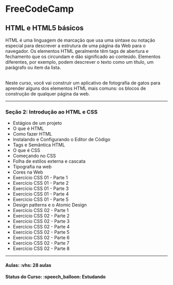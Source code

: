 <h1>FreeCodeCamp</h1>
<h2>HTML e HTML5 básicos</h2>

<p>
HTML é uma linguagem de marcação que usa uma sintaxe ou notação especial para descrever a estrutura de uma página da Web para o navegador. Os elementos HTML geralmente têm tags de abertura e fechamento que os circundam e dão significado ao conteúdo. Elementos diferentes, por exemplo, podem descrever o texto como um título, um parágrafo ou item da lista.

<br>
<br>

Neste curso, você vai construir um aplicativo de fotografia de gatos para aprender alguns dos elementos HTML mais comuns: os blocos de construção de qualquer página da web.
</p>

<hr>

<h3>Seção 2: Introdução ao HTML e CSS</h3>

<ul>
  <li>Estágios de um projeto</li>
  <li>O que é HTML</li>
  <li>Como fazer HTML</li>
  <li>Instalando e Configurando o Editor de Código</li>
  <li>Tags e Semântica HTML</li>
  <li>O que é CSS</li>
  <li>Começando no CSS</li>
  <li>Folha de estilos externa e cascata</li>
  <li>Tipografia na web</li>
  <li>Cores na Web</li>
  <li>Exercício CSS 01 - Parte 1</li>
  <li>Exercício CSS 01 - Parte 2</li>
  <li>Exercício CSS 01 - Parte 3</li>
  <li>Exercício CSS 01 - Parte 4</li>
  <li>Exercício CSS 01 - Parte 5</li>
  <li>Design patterns e o Atomic Design</li>
  <li>Exercício CSS 02 - Parte 1</li>
  <li>Exercício CSS 02 - Parte 2</li>
  <li>Exercício CSS 02 - Parte 3</li>
  <li>Exercício CSS 02 - Parte 4</li>
  <li>Exercício CSS 02 - Parte 5</li>
  <li>Exercício CSS 02 - Parte 6</li>
  <li>Exercício CSS 02 - Parte 7</li>
  <li>Exercício CSS 02 - Parte 8</li>
 </ul>


<hr>

<h4><b>Aulas:</b> :vhs: 28 aulas</h4>
<h4><b>Status do Curso:</b> :speech_balloon: Estudando</h4>
